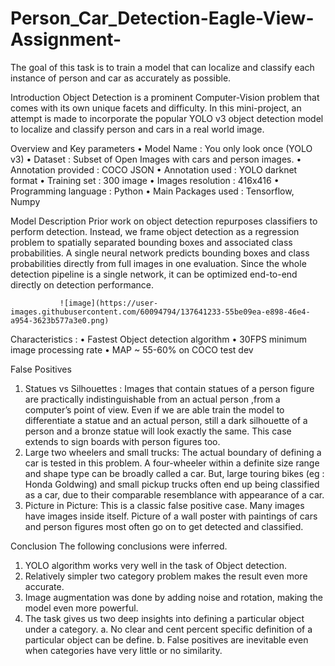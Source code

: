 # Person_Car_Detection-Eagle-View-Assignment-
The goal of this task is to train a model that can localize and classify each instance of person and car as accurately as possible.


Introduction
Object Detection is a prominent Computer-Vision problem that comes with its own unique facets and difficulty. In this mini-project, an attempt is made to incorporate the popular YOLO v3 object detection model to localize and classify person and cars in a real world image.


Overview and Key parameters
•	Model Name : You only look once (YOLO v3) 
•	Dataset : Subset of Open Images with cars and person images.
•	Annotation provided : COCO JSON
•	Annotation used : YOLO darknet format
•	Training set : 300 image
•	Images resolution : 416x416
•	Programming language : Python
•	Main Packages used :  Tensorflow, Numpy


Model Description
Prior work on object detection repurposes classifiers to perform detection.  Instead, we frame object detection as a regression problem to spatially separated bounding boxes and associated class probabilities. A single neural network predicts bounding boxes and class probabilities directly from full images  in  one  evaluation.   Since the whole  detection pipeline is a single network, it can be optimized end-to-end directly on detection performance.




               ![image](https://user-images.githubusercontent.com/60094794/137641233-55be09ea-e898-46e4-a954-3623b577a3e0.png)

               
               
               
Characteristics :
•	Fastest Object detection algorithm
•	30FPS minimum image processing rate
•	MAP ~ 55-60% on COCO test dev

False Positives
1.	Statues vs Silhouettes :
Images that contain statues of a person figure are practically indistinguishable from an actual person ,from a computer’s point of view. Even if we are able train the model to differentiate a statue and an actual person, still a dark silhouette of a person and a bronze statue will look exactly the same. This case extends to sign boards with person figures too.
2.	Large two wheelers and small trucks:
The actual boundary of defining a car is tested in this problem. A four-wheeler within a definite size range and shape type can be broadly called a car. But, large touring bikes (eg : Honda Goldwing) and small pickup trucks often end up being classified as a car, due to their comparable resemblance with appearance of a car. 
3.	Picture in Picture:
This is a classic false positive case. Many images have images inside itself. Picture of a wall poster with paintings of cars and person figures most often go on to get  detected and classified.



Conclusion 
The following conclusions were inferred.
1.	YOLO algorithm works very well in the task of Object detection. 
2.	Relatively simpler two category problem makes the result even more accurate.
3.	Image augmentation was done by adding noise and rotation, making the model even more powerful.
4.	The task gives us two deep insights into defining a particular object under a category. 
a.	No clear and cent percent specific definition of a particular object can be define.
b.	False positives are inevitable even when categories have very little or no similarity.



